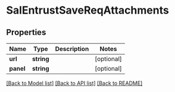 # SalEntrustSaveReqAttachments

## Properties
Name | Type | Description | Notes
------------ | ------------- | ------------- | -------------
**url** | **string** |  | [optional] 
**panel** | **string** |  | [optional] 

[[Back to Model list]](../README.md#documentation-for-models) [[Back to API list]](../README.md#documentation-for-api-endpoints) [[Back to README]](../README.md)


